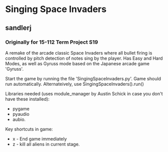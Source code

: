 # Singing Space Invaders 
## sandlerj
### Originally for 15-112 Term Project S19

A remake of the arcade classic Space Invaders where all bullet firing is controlled by pitch detection of notes sing by the player.
Has Easy and Hard Modes, as well as Gyruss mode based on the Japanese arcade game 'Gyruss'.

Start the game by running the file 'SingingSpaceInvaders.py'. Game should run automatically. Alternateively, use
SingingSpaceInvaders().run()

Libraries needed (uses module_manager by Austin Schick in case you don't have these installed): 
* pygame
* pyaudio
* aubio.

Key shortcuts in game:
* x - End game immediately
* z - kill all aliens in current stage.
